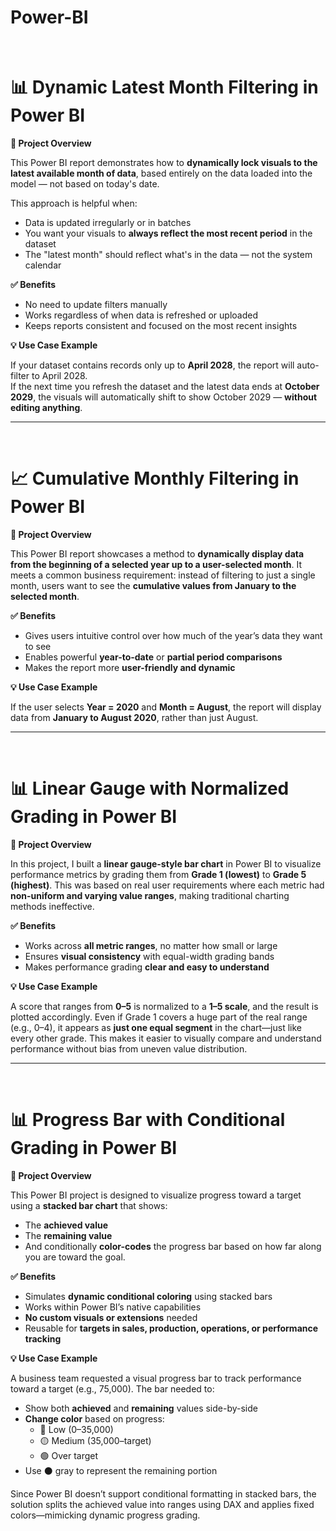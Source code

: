 # Power-BI
<br>

# 📊 Dynamic Latest Month Filtering in Power BI

**📁 Project Overview**

This Power BI report demonstrates how to **dynamically lock visuals to the latest available month of data**, based entirely on the data loaded into the model — not based on today's date.

This approach is helpful when:
- Data is updated irregularly or in batches
- You want your visuals to **always reflect the most recent period** in the dataset
- The "latest month" should reflect what's in the data — not the system calendar

**✅ Benefits**

- No need to update filters manually  
- Works regardless of when data is refreshed or uploaded  
- Keeps reports consistent and focused on the most recent insights

**💡 Use Case Example**

If your dataset contains records only up to **April 2028**, the report will auto-filter to April 2028.  
If the next time you refresh the dataset and the latest data ends at **October 2029**, the visuals will automatically shift to show October 2029 — **without editing anything**.

---
<br>

# 📈 Cumulative Monthly Filtering in Power BI

**📁 Project Overview**

This Power BI report showcases a method to **dynamically display data from the beginning of a selected year up to a user-selected month**. It meets a common business requirement: instead of filtering to just a single month, users want to see the **cumulative values from January to the selected month**.

**✅ Benefits**

- Gives users intuitive control over how much of the year’s data they want to see  
- Enables powerful **year-to-date** or **partial period comparisons**  
- Makes the report more **user-friendly and dynamic**

**💡 Use Case Example**

If the user selects **Year = 2020** and **Month = August**, the report will display data from **January to August 2020**, rather than just August.

---
<br>

# 📊 Linear Gauge with Normalized Grading in Power BI

**📁 Project Overview**

In this project, I built a **linear gauge-style bar chart** in Power BI to visualize performance metrics by grading them from **Grade 1 (lowest)** to **Grade 5 (highest)**. This was based on real user requirements where each metric had **non-uniform and varying value ranges**, making traditional charting methods ineffective.

**✅ Benefits**

- Works across **all metric ranges**, no matter how small or large  
- Ensures **visual consistency** with equal-width grading bands  
- Makes performance grading **clear and easy to understand**  

**💡 Use Case Example**

A score that ranges from **0–5** is normalized to a **1–5 scale**, and the result is plotted accordingly. Even if Grade 1 covers a huge part of the real range (e.g., 0–4), it appears as **just one equal segment** in the chart—just like every other grade. This makes it easier to visually compare and understand performance without bias from uneven value distribution.

---
<br>

# 📊 Progress Bar with Conditional Grading in Power BI

**📁 Project Overview**

This Power BI project is designed to visualize progress toward a target using a **stacked bar chart** that shows:
- The **achieved value**
- The **remaining value**
- And conditionally **color-codes** the progress bar based on how far along you are toward the goal.

**✅ Benefits**

- Simulates **dynamic conditional coloring** using stacked bars
- Works within Power BI’s native capabilities
- **No custom visuals or extensions** needed
- Reusable for **targets in sales, production, operations, or performance tracking**

**💡 Use Case Example**

A business team requested a visual progress bar to track performance toward a target (e.g., 75,000). The bar needed to:

- Show both **achieved** and **remaining** values side-by-side  
- **Change color** based on progress:
  - 🔴 Low (0–35,000)
  - 🟡 Medium (35,000–target)
  - 🟢 Over target
- Use ⚫ gray to represent the remaining portion

Since Power BI doesn’t support conditional formatting in stacked bars, the solution splits the achieved value into ranges using DAX and applies fixed colors—mimicking dynamic progress grading.







